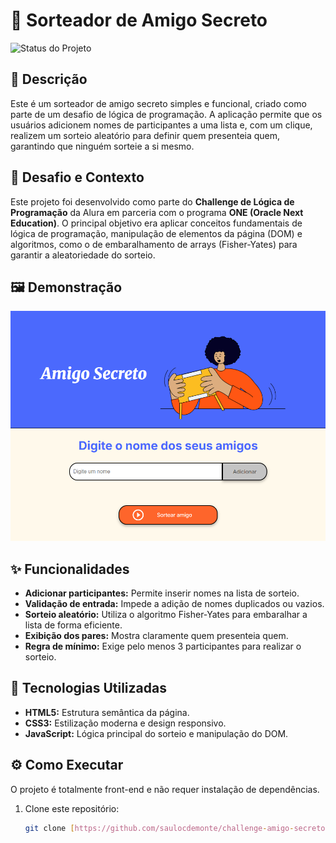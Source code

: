# 🎲 Sorteador de Amigo Secreto

![Status do Projeto](https://img.shields.io/badge/Status-Concluído-brightgreen)

## 📄 Descrição

Este é um sorteador de amigo secreto simples e funcional, criado como parte de um desafio de lógica de programação. A aplicação permite que os usuários adicionem nomes de participantes a uma lista e, com um clique, realizem um sorteio aleatório para definir quem presenteia quem, garantindo que ninguém sorteie a si mesmo.

## 🎯 Desafio e Contexto

Este projeto foi desenvolvido como parte do **Challenge de Lógica de Programação** da Alura em parceria com o programa **ONE (Oracle Next Education)**. O principal objetivo era aplicar conceitos fundamentais de lógica de programação, manipulação de elementos da página (DOM) e algoritmos, como o de embaralhamento de arrays (Fisher-Yates) para garantir a aleatoriedade do sorteio.

## 🖼️ Demonstração

![Demonstração do Sorteador de Amigo Secreto](assets/amigo-secreto_login.png)

## ✨ Funcionalidades

- **Adicionar participantes:** Permite inserir nomes na lista de sorteio.
- **Validação de entrada:** Impede a adição de nomes duplicados ou vazios.
- **Sorteio aleatório:** Utiliza o algoritmo Fisher-Yates para embaralhar a lista de forma eficiente.
- **Exibição dos pares:** Mostra claramente quem presenteia quem.
- **Regra de mínimo:** Exige pelo menos 3 participantes para realizar o sorteio.

## 🚀 Tecnologias Utilizadas

- **HTML5:** Estrutura semântica da página.
- **CSS3:** Estilização moderna e design responsivo.
- **JavaScript:** Lógica principal do sorteio e manipulação do DOM.

## ⚙️ Como Executar

O projeto é totalmente front-end e não requer instalação de dependências.

1. Clone este repositório:
   ```bash
   git clone [https://github.com/saulocdemonte/challenge-amigo-secreto.git](https://github.com/saulocdemonte/challenge-amigo-secreto.git)